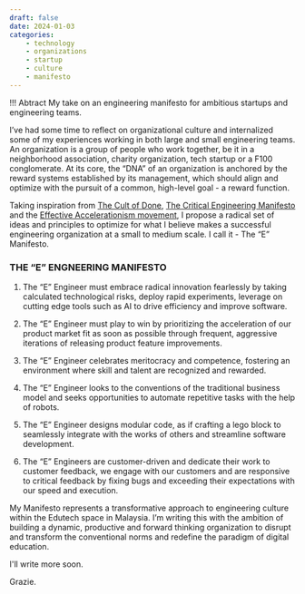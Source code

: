 ```yaml
---
draft: false
date: 2024-01-03
categories:
    - technology
    - organizations
    - startup
    - culture
    - manifesto
---
```


!!! Abtract 
    My take on an engineering manifesto for ambitious startups and engineering teams. 

I’ve had some time to reflect on organizational culture and internalized some of my experiences working in both large and small engineering teams. An organization is a group of people who work together, be it in a neighborhood association, charity organization, tech startup or a F100 conglomerate. At its core, the “DNA” of an organization is anchored by the reward systems established by its management, which should align and optimize with the pursuit of a common, high-level goal - a reward function. 

Taking inspiration from [The Cult of Done](https://www.danpink.com/2009/03/cult-of-done/), [The Critical Engineering Manifesto](https://criticalengineering.org/) and the [Effective Accelerationism movement](https://en.wikipedia.org/wiki/Effective_accelerationism#:~:text=Effective%20accelerationism%2C%20often%20abbreviated%20as,which%20should%20be%20pushed%20forward.), I propose a radical set of ideas and principles to optimize for what I believe makes a successful engineering organization at a small to medium scale. I call it - The “E” Manifesto.


### THE “E” ENGNEERING MANIFESTO

1. The “E” Engineer must embrace radical innovation fearlessly by taking calculated technological risks, deploy rapid experiments, leverage on cutting edge tools such as AI to drive efficiency and improve software. 

2. The “E” Engineer must play to win by prioritizing the acceleration of our product market fit as soon as possible through frequent, aggressive iterations of releasing product feature improvements. 

3. The “E” Engineer celebrates meritocracy and competence, fostering an environment where skill and talent are recognized and rewarded.

4. The “E” Engineer looks to the conventions of the traditional business model and seeks opportunities to automate repetitive tasks with the help of robots. 

5. The “E” Engineer designs modular code, as if crafting a lego block to seamlessly integrate with the works of others and streamline software development. 

6. The “E” Engineers are customer-driven and dedicate their work to customer feedback, we engage with our customers and are responsive to critical feedback by fixing bugs and exceeding their expectations with our speed and execution. 


My Manifesto represents a transformative approach to engineering culture within the Edutech space in Malaysia. I’m writing this with the ambition of building a dynamic, productive and forward thinking organization to disrupt and transform the conventional norms and redefine the paradigm of digital education. 

I'll write more soon.

Grazie. 
